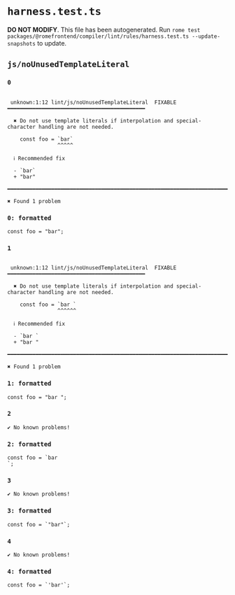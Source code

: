 # `harness.test.ts`

**DO NOT MODIFY**. This file has been autogenerated. Run `rome test packages/@romefrontend/compiler/lint/rules/harness.test.ts --update-snapshots` to update.

## `js/noUnusedTemplateLiteral`

### `0`

```

 unknown:1:12 lint/js/noUnusedTemplateLiteral  FIXABLE  ━━━━━━━━━━━━━━━━━━━━━━━━━━━━━━━━━━━━━━━━━━━━

  ✖ Do not use template literals if interpolation and special-character handling are not needed.

    const foo = `bar`
                ^^^^^

  ℹ Recommended fix

  - `bar`
  + "bar"

━━━━━━━━━━━━━━━━━━━━━━━━━━━━━━━━━━━━━━━━━━━━━━━━━━━━━━━━━━━━━━━━━━━━━━━━━━━━━━━━━━━━━━━━━━━━━━━━━━━━

✖ Found 1 problem

```

### `0: formatted`

```
const foo = "bar";

```

### `1`

```

 unknown:1:12 lint/js/noUnusedTemplateLiteral  FIXABLE  ━━━━━━━━━━━━━━━━━━━━━━━━━━━━━━━━━━━━━━━━━━━━

  ✖ Do not use template literals if interpolation and special-character handling are not needed.

    const foo = `bar `
                ^^^^^^

  ℹ Recommended fix

  - `bar `
  + "bar "

━━━━━━━━━━━━━━━━━━━━━━━━━━━━━━━━━━━━━━━━━━━━━━━━━━━━━━━━━━━━━━━━━━━━━━━━━━━━━━━━━━━━━━━━━━━━━━━━━━━━

✖ Found 1 problem

```

### `1: formatted`

```
const foo = "bar ";

```

### `2`

```
✔ No known problems!

```

### `2: formatted`

```
const foo = `bar
`;

```

### `3`

```
✔ No known problems!

```

### `3: formatted`

```
const foo = `"bar"`;

```

### `4`

```
✔ No known problems!

```

### `4: formatted`

```
const foo = `'bar'`;

```
